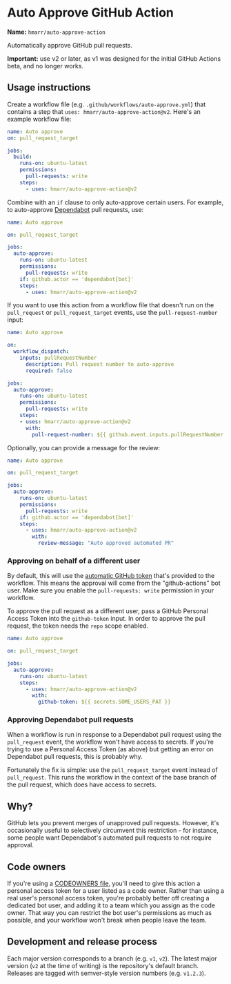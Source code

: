 # Auto Approve GitHub Action

**Name:** `hmarr/auto-approve-action`

Automatically approve GitHub pull requests.

**Important:** use v2 or later, as v1 was designed for the initial GitHub Actions beta, and no longer works.

## Usage instructions

Create a workflow file (e.g. `.github/workflows/auto-approve.yml`) that contains a step that `uses: hmarr/auto-approve-action@v2`. Here's an example workflow file:

```yaml
name: Auto approve
on: pull_request_target

jobs:
  build:
    runs-on: ubuntu-latest
    permissions:
      pull-requests: write
    steps:
      - uses: hmarr/auto-approve-action@v2
```

Combine with an `if` clause to only auto-approve certain users. For example, to auto-approve [Dependabot][dependabot] pull requests, use:

```yaml
name: Auto approve

on: pull_request_target

jobs:
  auto-approve:
    runs-on: ubuntu-latest
    permissions:
      pull-requests: write
    if: github.actor == 'dependabot[bot]'
    steps:
      - uses: hmarr/auto-approve-action@v2
```

If you want to use this action from a workflow file that doesn't run on the `pull_request` or `pull_request_target` events, use the `pull-request-number` input:

```yaml
name: Auto approve

on:
  workflow_dispatch:
    inputs: pullRequestNumber
      description: Pull request number to auto-approve
      required: false

jobs:
  auto-approve:
    runs-on: ubuntu-latest
    permissions:
      pull-requests: write
    steps:
    - uses: hmarr/auto-approve-action@v2
      with:
        pull-request-number: ${{ github.event.inputs.pullRequestNumber }}
```

Optionally, you can provide a message for the review:

```yaml
name: Auto approve

on: pull_request_target

jobs:
  auto-approve:
    runs-on: ubuntu-latest
    permissions:
      pull-requests: write
    if: github.actor == 'dependabot[bot]'
    steps:
      - uses: hmarr/auto-approve-action@v2
        with:
          review-message: "Auto approved automated PR"
```

### Approving on behalf of a different user

By default, this will use the [automatic GitHub token](https://docs.github.com/en/actions/security-guides/automatic-token-authentication) that's provided to the workflow. This means the approval will come from the "github-actions" bot user. Make sure you enable the `pull-requests: write` permission in your workflow.

To approve the pull request as a different user, pass a GitHub Personal Access Token into the `github-token` input. In order to approve the pull request, the token needs the `repo` scope enabled.

```yaml
name: Auto approve

on: pull_request_target

jobs:
  auto-approve:
    runs-on: ubuntu-latest
    steps:
      - uses: hmarr/auto-approve-action@v2
        with:
          github-token: ${{ secrets.SOME_USERS_PAT }}
```

### Approving Dependabot pull requests

When a workflow is run in response to a Dependabot pull request using the `pull_request` event, the workflow won't have access to secrets. If you're trying to use a Personal Access Token (as above) but getting an error on Dependabot pull requests, this is probably why.

Fortunately the fix is simple: use the `pull_request_target` event instead of `pull_request`. This runs the workflow in the context of the base branch of the pull request, which does have access to secrets.

## Why?

GitHub lets you prevent merges of unapproved pull requests. However, it's occasionally useful to selectively circumvent this restriction - for instance, some people want Dependabot's automated pull requests to not require approval.

[dependabot]: https://github.com/marketplace/dependabot

## Code owners

If you're using a [CODEOWNERS file](https://docs.github.com/en/github/creating-cloning-and-archiving-repositories/about-code-owners), you'll need to give this action a personal access token for a user listed as a code owner. Rather than using a real user's personal access token, you're probably better off creating a dedicated bot user, and adding it to a team which you assign as the code owner. That way you can restrict the bot user's permissions as much as possible, and your workflow won't break when people leave the team.

## Development and release process

Each major version corresponds to a branch (e.g. `v1`, `v2`). The latest major version (`v2` at the time of writing) is the repository's default branch. Releases are tagged with semver-style version numbers (e.g. `v1.2.3`).
